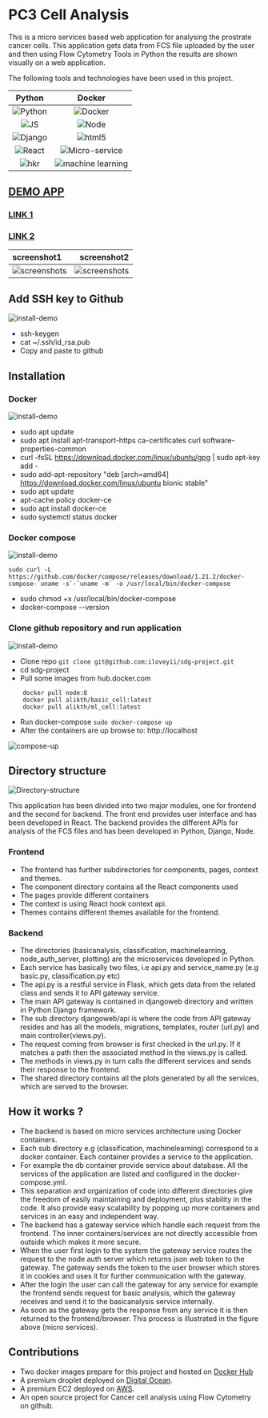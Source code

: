 PC3 Cell Analysis
=====================================

This is a micro services based web application for analysing the prostrate cancer cells. This application gets data from 
FCS file uploaded by the user and then using Flow Cytometry Tools in Python the results are shown
visually on a web application.

The following tools and technologies have been used in this project.


Python                   |  Docker
:-------------------------:|:-------------------------:
![Python](https://github.com/iloveyii/sdg-project/blob/master/install/python.png)  |  ![Docker](https://github.com/iloveyii/sdg-project/blob/master/install/dockerhero.jpg)
![JS](https://github.com/iloveyii/sdg-project/blob/master/install/js1.png)  |  ![Node](https://github.com/iloveyii/sdg-project/blob/master/install/node1.png)
![Django](https://github.com/iloveyii/sdg-project/blob/master/install/phyton-django.jpg)  |  ![html5](https://github.com/iloveyii/sdg-project/blob/master/install/html51.png)
![React](https://github.com/iloveyii/sdg-project/blob/master/install/react.jpg)  |  ![Micro-service](https://github.com/iloveyii/sdg-project/blob/master/install/microservices.png)
![hkr](https://github.com/iloveyii/sdg-project/blob/master/install/hkr.png)  | ![machine learning](https://github.com/iloveyii/sdg-project/blob/master/install/machine-learning.jpeg)   

## [DEMO APP](http://pc3.servebeer.com/)
### [LINK 1](http://pc3.servebeer.com/)
### [LINK 2](http://pc3.servebeer.com:8000/)

| screenshot1 | screenshot2 |
| :---         |          ---: |
| ![screenshots](https://github.com/iloveyii/sdg-project/blob/master/install/classifcation.gif)   | ![screenshots](https://github.com/iloveyii/sdg-project/blob/master/install/custom_plots.gif)    |
## Add SSH key to Github
   ![install-demo](https://github.com/iloveyii/sdg-project/blob/master/install/add_ssh_key_to_github.gif)
   * ssh-keygen
   * cat ~/.ssh/id_rsa.pub 
   * Copy and paste to github
   
## Installation
   ### Docker 
   ![install-demo](https://github.com/iloveyii/sdg-project/blob/master/install/install_docker_ubuntu1804.gif)
   *  sudo apt update
   *  sudo apt install apt-transport-https ca-certificates curl software-properties-common
   *  curl -fsSL https://download.docker.com/linux/ubuntu/gpg | sudo apt-key add -
   *  sudo add-apt-repository "deb [arch=amd64] https://download.docker.com/linux/ubuntu bionic stable"
   *  sudo apt update
   *  apt-cache policy docker-ce
   *  sudo apt install docker-ce
   *  sudo systemctl status docker
   
   ### Docker compose
   ![install-demo](https://github.com/iloveyii/sdg-project/blob/master/install/install_docker_compose_ubuntu1804.gif)
   
   
``` 
sudo curl -L https://github.com/docker/compose/releases/download/1.21.2/docker-compose-`uname -s`-`uname -m` -o /usr/local/bin/docker-compose

```

   * sudo chmod +x /usr/local/bin/docker-compose
   * docker-compose --version
   
   ### Clone github repository and run application
   
   ![install-demo](https://github.com/iloveyii/sdg-project/blob/master/install/clone_repo.gif)

   * Clone repo `git clone git@github.com:iloveyii/sdg-project.git`
   * cd sdg-project
   * Pull some images from hub.docker.com
```     
    docker pull node:8
    docker pull alikth/basic_cell:latest
    docker pull alikth/ml_cell:latest
```

   * Run docker-compose
   `sudo docker-compose up `
   * After the containers are up browse to:
   http://localhost
   
   ![compose-up](https://github.com/iloveyii/sdg-project/blob/master/install/docker-compose-up.gif)

 
 
## Directory structure
   ![Directory-structure](https://github.com/iloveyii/sdg-project/blob/master/install/directory_structure.png)
   
   This application has been divided into two major modules, one for frontend and the second for backend. The front end
   provides user interface and has been developed in React.
   The backend provides the different APIs for analysis of the FCS files and has been developed in Python, Django, Node.
### Frontend
   * The frontend has further subdirectories for components, pages, context and themes.
   * The component directory contains all the React components used
   * The pages provide different containers
   * The context is using React hook context api.
   * Themes contains different themes available for the frontend.
   
### Backend
   * The directories (basicanalysis, classification, machinelearning, node_auth_server, plotting) are the microservices developed in Python.
   * Each service has basically two files, i.e api.py and service_name.py (e.g basic.py, classification.py etc)
   * The api.py is a restful service in Flask, which gets data from the related class and sends it to API gateway service.
   * The main API gateway is contained in djangoweb directory and written in Python Django framework. 
   * The sub directory djangoweb/api is where the code from API gateway resides and has all the models, migrations, templates, router (url.py) and main controller(views.py).
   * The request coming from browser is first checked in the url.py. If it matches a path then the associated method in the views.py is called. 
   * The methods in views.py in turn calls the different services and sends their response to the frontend.
   * The shared directory contains all the plots generated by all the services, which are served to the browser.

## How it works ?
   * The backend is based on micro services architecture using Docker containers. 
   * Each sub directory e.g (classification, machinelearning) correspond to a docker container. Each container provides a service to the application. 
   * For example the db container provide service about database. All the services of the application are listed and configured in the docker-compose.yml.
   * This separation and organization of code into different directories give the freedom of easily maintaining and deployment, plus stability in the code. It also provide easy scalability by popping up more containers and services in an easy and independent way. 
   * The backend has a gateway service which handle each request from the frontend. The inner containers/services are not directly accessible from outside which makes it more secure. 
   * When the user first login to the system the gateway service routes the request to the node auth server which returns json web token to the gateway. The gateway sends the token to the user browser which stores it in cookies and uses it for further communication with the gateway.
   * After the login the user can call the gateway for any service for example the frontend sends request for basic analysis, which the gateway receives and send it to the basicanalysis service internally. 
   * As soon as the gateway gets the response from any service it is then returned to the frontend/browser.
   This process is illustrated in the figure above (micro services).
   
## Contributions
   * Two docker images prepare for this project and hosted on [Docker Hub](https://hub.docker.com/u/alikth)
   * A premium droplet deployed on [Digital Ocean](https://www.digitalocean.com/).
   * A premium EC2 deployed on [AWS](https:/aws.com).
   * An open source project for Cancer cell analysis using Flow Cytometry on github.
